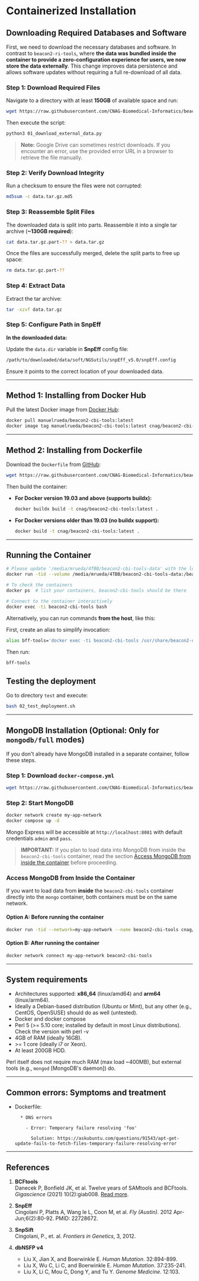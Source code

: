 # Containerized Installation

## Downloading Required Databases and Software

First, we need to download the necessary databases and software. In contrast to `beacon2-ri-tools`, where **the data was bundled inside the container to provide a zero-configuration experience for users, we now store the data externally**. This change improves data persistence and allows software updates without requiring a full re-download of all data.

### Step 1: Download Required Files

Navigate to a directory with at least **150GB** of available space and run:

```bash
wget https://raw.githubusercontent.com/CNAG-Biomedical-Informatics/beacon2-cbi-tools/main/scripts/01_download_external_data.py
```

Then execute the script:

```bash
python3 01_download_external_data.py
```

> **Note:** Google Drive can sometimes restrict downloads. If you encounter an error, use the provided error URL in a browser to retrieve the file manually.

### Step 2: Verify Download Integrity

Run a checksum to ensure the files were not corrupted:

```bash
md5sum -c data.tar.gz.md5
```

### Step 3: Reassemble Split Files

The downloaded data is split into parts. Reassemble it into a single tar archive (**~130GB required**):

```bash
cat data.tar.gz.part-?? > data.tar.gz
```

Once the files are successfully merged, delete the split parts to free up space:

```bash
rm data.tar.gz.part-??
```

### Step 4: Extract Data

Extract the tar archive:

```bash
tar -xzvf data.tar.gz
```

### Step 5: Configure Path in SnpEff

**In the downloaded data:**  

Update the `data.dir` variable in **SnpEff** config file:

```bash
/path/to/downloaded/data/soft/NGSutils/snpEff_v5.0/snpEff.config
```

Ensure it points to the correct location of your downloaded data.

---

## Method 1: Installing from Docker Hub

Pull the latest Docker image from [Docker Hub](https://hub.docker.com/r/manuelrueda/beacon2-cbi-tools):

```bash
docker pull manuelrueda/beacon2-cbi-tools:latest
docker image tag manuelrueda/beacon2-cbi-tools:latest cnag/beacon2-cbi-tools:latest
```

---

## Method 2: Installing from Dockerfile

Download the `Dockerfile` from [GitHub](https://github.com/CNAG-Biomedical-Informatics/beacon2-cbi-tools/blob/main/Dockerfile):

```bash
wget https://raw.githubusercontent.com/CNAG-Biomedical-Informatics/beacon2-cbi-tools/main/docker/Dockerfile
```

Then build the container:

- **For Docker version 19.03 and above (supports buildx):**

  ```bash
  docker buildx build -t cnag/beacon2-cbi-tools:latest .
  ```

- **For Docker versions older than 19.03 (no buildx support):**

  ```bash
  docker build -t cnag/beacon2-cbi-tools:latest .
  ```

---

## Running the Container

```bash
# Please update '/media/mrueda/4TBB/beacon2-cbi-tools-data' with the location of your data. Do not touch the mounting point ':/beacon2-cbi-tools-data'
docker run -tid --volume /media/mrueda/4TBB/beacon2-cbi-tools-data:/beacon2-cbi-tools-data --name beacon2-cbi-tools cnag/beacon2-cbi-tools:latest

# To check the containers
docker ps  # list your containers, beacon2-cbi-tools should be there

# Connect to the container interactively
docker exec -ti beacon2-cbi-tools bash
```

Alternatively, you can run commands **from the host**, like this:

First, create an alias to simplify invocation:

```bash
alias bff-tools='docker exec -ti beacon2-cbi-tools /usr/share/beacon2-cbi-tools/bin/bff-tools'
```

Then run:

```bash
bff-tools
```

## Testing the deployment

Go to directory `test` and execute:

```bash
bash 02_test_deployment.sh
```

---

## MongoDB Installation (Optional: Only for `mongodb/full` modes)

If you don't already have MongoDB installed in a separate container, follow these steps.

### Step 1: Download `docker-compose.yml`

```bash
wget https://raw.githubusercontent.com/CNAG-Biomedical-Informatics/beacon2-cbi-tools/main/docker/docker-compose.yml
```

### Step 2: Start MongoDB

```bash
docker network create my-app-network
docker compose up -d
```

Mongo Express will be accessible at `http://localhost:8081` with default credentials `admin` and `pass`.

> **IMPORTANT:** If you plan to load data into MongoDB from inside the `beacon2-cbi-tools` container, read the section [Access MongoDB from inside the container](#access-mongodb-from-inside-the-container) before proceeding.

### Access MongoDB from Inside the Container

If you want to load data from **inside** the `beacon2-cbi-tools` container directly into the `mongo` container, both containers must be on the same network.

#### **Option A**: Before running the container

```bash
docker run -tid --network=my-app-network --name beacon2-cbi-tools cnag/beacon2-cbi-tools:latest
```

#### **Option B**: After running the container

```bash
docker network connect my-app-network beacon2-cbi-tools
```

---

## System requirements

- Architectures supported: **x86_64** (linux/amd64) and **arm64** (linux/arm64).
- Ideally a Debian-based distribution (Ubuntu or Mint), but any other (e.g., CentOS, OpenSUSE) should do as well (untested).
- Docker and docker compose
- Perl 5 (>= 5.10 core; installed by default in most Linux distributions). Check the version with perl -v
- 4GB of RAM (ideally 16GB).
- \>= 1 core (ideally i7 or Xeon).
- At least 200GB HDD.

Perl itself does not require much RAM (max load ~400MB), but external tools (e.g., `mongod` [MongoDB's daemon]) do.

---

## Common errors: Symptoms and treatment

  * Dockerfile:

          * DNS errors

            - Error: Temporary failure resolving 'foo'

              Solution: https://askubuntu.com/questions/91543/apt-get-update-fails-to-fetch-files-temporary-failure-resolving-error
---

## References

1. **BCFtools**  
   Danecek P, Bonfield JK, et al. Twelve years of SAMtools and BCFtools. *Gigascience* (2021) 10(2):giab008. [Read more](https://pubmed.ncbi.nlm.nih.gov/33590861).

2. **SnpEff**  
   Cingolani P, Platts A, Wang le L, Coon M, et al. *Fly (Austin)*. 2012 Apr-Jun;6(2):80-92. PMID: 22728672.

3. **SnpSift**  
   Cingolani, P., et. al. *Frontiers in Genetics*, 3, 2012.

4. **dbNSFP v4**  
   - Liu X, Jian X, and Boerwinkle E. *Human Mutation*. 32:894-899.
   - Liu X, Wu C, Li C, and Boerwinkle E. *Human Mutation*. 37:235-241.
   - Liu X, Li C, Mou C, Dong Y, and Tu Y. *Genome Medicine*. 12:103.
